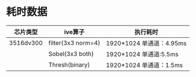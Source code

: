 # 耗时数据

| 芯片类型 | ive算子|执行耗时|
|---|---|---|
|3516dv300|filter(3x3 norm=4)|1920*1024 单通道：4.95ms|
||Sobel(3x3 both)|1920*1024 单通道:5.5ms|
||Thresh(binary)|1920*1024 单通道：1.5ms|
